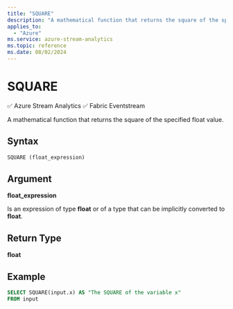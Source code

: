 ```yaml
---
title: "SQUARE"
description: "A mathematical function that returns the square of the specified float value. "
applies_to: 
  - "Azure"
ms.service: azure-stream-analytics
ms.topic: reference
ms.date: 08/02/2024
---
```


# SQUARE
:white_check_mark: Azure Stream Analytics :white_check_mark: Fabric Eventstream

  A mathematical function that returns the square of the specified float value.  
  
 ## Syntax  
  
```SQL   
SQUARE (float_expression)  
```  
  
## Argument  
 **float_expression**  
  
 Is an expression of type **float** or of a type that can be implicitly converted to **float**.  
  
## Return Type  
 **float**  
  
## Example  
  
```SQL  
SELECT SQUARE(input.x) AS "The SQUARE of the variable x"  
FROM input  
```  
  
  
